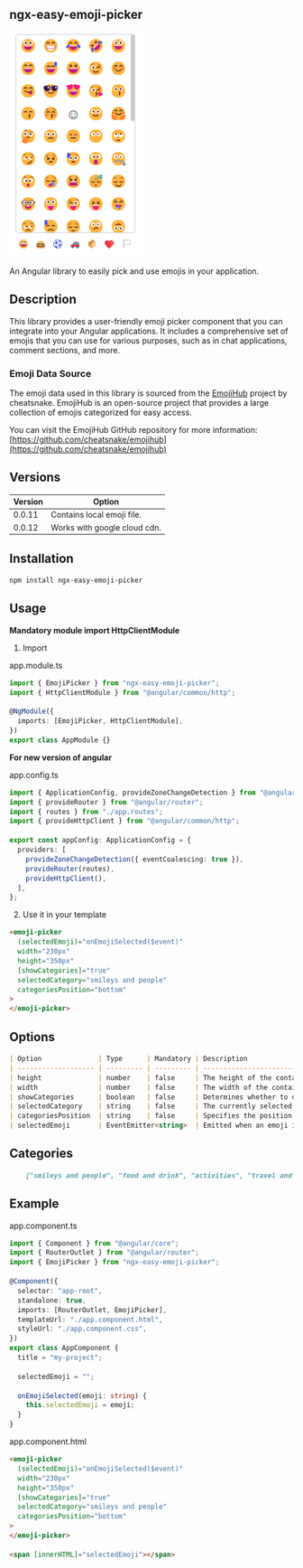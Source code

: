 ## ngx-easy-emoji-picker

![Example Image](https://github.com/PsySanchez/ngx-easy-emoji-picker/blob/master/src/emoji-picker.png)

An Angular library to easily pick and use emojis in your application.

## Description

This library provides a user-friendly emoji picker component that you can integrate into your Angular applications. It includes a comprehensive set of emojis that you can use for various purposes, such as in chat applications, comment sections, and more.

### Emoji Data Source

The emoji data used in this library is sourced from the [EmojiHub](https://github.com/cheatsnake/emojihub) project by cheatsnake. EmojiHub is an open-source project that provides a large collection of emojis categorized for easy access.

You can visit the EmojiHub GitHub repository for more information:
[https://github.com/cheatsnake/emojihub](https://github.com/cheatsnake/emojihub)


## Versions
| Version | Option                      |
|---------|-----------------------------|
| 0.0.11  | Contains local emoji file.  |
| 0.0.12  | Works with google cloud cdn.|

## Installation

```bash
npm install ngx-easy-emoji-picker
```

## Usage

**Mandatory module import HttpClientModule**

1.  Import

app.module.ts

```typescript
import { EmojiPicker } from "ngx-easy-emoji-picker";
import { HttpClientModule } from "@angular/common/http";

@NgModule({
  imports: [EmojiPicker, HttpClientModule],
})
export class AppModule {}
```

**For new version of angular**

app.config.ts

```typescript
import { ApplicationConfig, provideZoneChangeDetection } from "@angular/core";
import { provideRouter } from "@angular/router";
import { routes } from "./app.routes";
import { provideHttpClient } from "@angular/common/http";

export const appConfig: ApplicationConfig = {
  providers: [
    provideZoneChangeDetection({ eventCoalescing: true }),
    provideRouter(routes),
    provideHttpClient(),
  ],
};
```

2. Use it in your template

```html
<emoji-picker
  (selectedEmoji)="onEmojiSelected($event)"
  width="230px"
  height="350px"
  [showCategories]="true"
  selectedCategory="smileys and people"
  categoriesPosition="bottom"
>
</emoji-picker>
```

## Options

```markdown
| Option              | Type      | Mandatory | Description                                                                                                   |
| ------------------- | --------- | --------- | ------------------------------------------------------------------------------------------------------------- |
| height              | number    | false     | The height of the container holding the emojis in pixels. If not specified, a default height will be used.    |
| width               | number    | false     | The width of the container holding the emojis in pixels. If not specified, a default width will be used.      |
| showCategories      | boolean   | false     | Determines whether to display emoji categories. Set to `true` to show categories, `false` to hide them.       |
| selectedCategory    | string    | false     | The currently selected emoji category. This value is used to filter and display emojis accordingly.           |
| categoriesPosition  | string    | false     | Specifies the position of the emoji categories within the component (e.g., 'top', 'bottom', 'left', 'right'). |
| selectedEmoji       | EventEmitter<string>  | Emitted when an emoji is selected. Payload is the emoji's Unicode character.                                  |
```

## Categories

```markdown
    ["smileys and people", "food and drink", "activities", "travel and places", "objects",  "symbols", "flags"]
```

## Example

app.component.ts

```typescript
import { Component } from "@angular/core";
import { RouterOutlet } from "@angular/router";
import { EmojiPicker } from "ngx-easy-emoji-picker";

@Component({
  selector: "app-root",
  standalone: true,
  imports: [RouterOutlet, EmojiPicker],
  templateUrl: "./app.component.html",
  styleUrl: "./app.component.css",
})
export class AppComponent {
  title = "my-project";

  selectedEmoji = "";

  onEmojiSelected(emoji: string) {
    this.selectedEmoji = emoji;
  }
}
```

app.component.html

```html
<emoji-picker
  (selectedEmoji)="onEmojiSelected($event)"
  width="230px"
  height="350px"
  [showCategories]="true"
  selectedCategory="smileys and people"
  categoriesPosition="bottom"
>
</emoji-picker>

<span [innerHTML]="selectedEmoji"></span>
```
